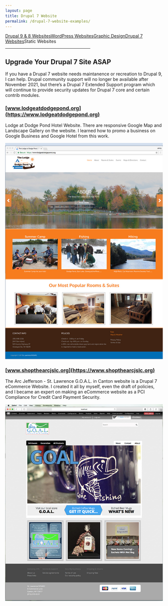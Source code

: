 ```yaml
---
layout: page
title: Drupal 7 Website
permalink: /drupal-7-website-examples/
---
```


<div class="submenuright">
   <p><a href="/drupal-9-8-website-examples/">Drupal 9 &amp; 8 Websites</a><a href="/wordPress-website-examples/">WordPress Websites</a><a href="/graphic-design-examples/">Graphic Design</a><a href="/drupal-7-website-examples/">Drupal 7 Websites</a><span>Static Websites</span></p>
   <hr width="54%">
</div>

<div class="gridlayoutthird">
    <h2>Upgrade Your Drupal 7 Site ASAP</h2>
    <p>If you have a Drupal 7 website needs maintanence or recreation to Drupal 9, I can help. Drupal community support will no longer be available after November 2021, but there’s a Drupal 7 Extended Support program which will continue to provide security updates for Drupal 7 core and certain contrib modules.</p>
</div>

### [www.lodgeatdodgepond.org](https://www.lodgeatdodgepond.org)

Lodge at Dodge Pond Hotel Website. There are responsive Google Map and Landscape Gallery on the website. I learned
how to promo a business on Google Business and Google Hotel from this work.

[![Site Home](/images/ladpHome2.jpg "lodgeatdodgepond.org Home")](https://www.lodgeatdodgepond.org)

### [www.shopthearcjslc.org](https://www.shopthearcjslc.org)

The Arc Jefferson - St. Lawrence G.O.A.L. in Canton website is a Drupal 7 eCommerce Website. I created it all by myself, even the
draft of policies, and I became an expert on making an eCommerce website as a PCI Compliance for Credit Card Payment Security.

[![Site Home](/images/goalHome.jpg "shopthearcjslc.org Home")](https://www.shopthearcjslc.org)
